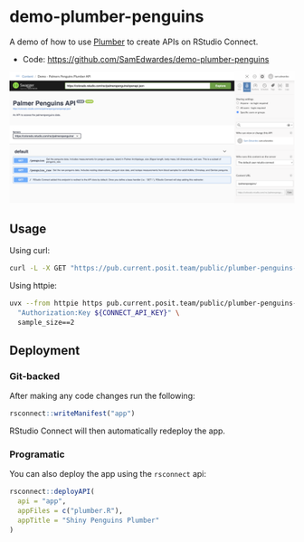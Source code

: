 # demo-plumber-penguins

A demo of how to use [Plumber](https://www.rplumber.io/index.html) to create APIs on RStudio Connect.

- Code: <https://github.com/SamEdwardes/demo-plumber-penguins>

![screenshot](imgs/screenshot.png)

## Usage

Using curl:

```bash
curl -L -X GET "https://pub.current.posit.team/public/plumber-penguins-2025-07-17/penguins?sample_size=2" -H "Content-Type: application/json" -H "Authorization: Key ${CONNECT_API_KEY}"
```

Using httpie:

```bash
uvx --from httpie https pub.current.posit.team/public/plumber-penguins-2025-07-17/penguins \
  "Authorization:Key ${CONNECT_API_KEY}" \
  sample_size==2
```



## Deployment

### Git-backed

After making any code changes run the following:

```r
rsconnect::writeManifest("app")
```

RStudio Connect will then automatically redeploy the app.

### Programatic

You can also deploy the app using the `rsconnect` api:

```r
rsconnect::deployAPI(
  api = "app",
  appFiles = c("plumber.R"),
  appTitle = "Shiny Penguins Plumber"
)
```
